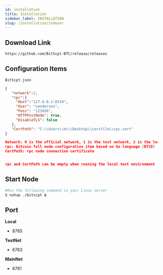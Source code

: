```yaml
---
id: installation
title: Installation
sidebar_label: INSTALLATION
slug: /installation/indexer
--- 
```




## Download Link

```bash
https://github.com/BitScpt-BTC/release/releases
```

## Configuration Items
`BitScpt.json`
```json
{
   "network":2,
   "rpc":{
     "Host":"127.0.0.1:8334",
     "User": "vendersen",
     "Pass": "123456",
     "HTTPPostMode": true,
     "DisableTLS": false
   },
   "CertPath": "C:\\Users\\ec\\Desktop\\cersfile\\rpc.cert"
}

Network: 0 is the official network, 1 is the test network, 2 is the local test environment
rpc: Bitcoin full node configuration item based on Go language [BTCD]
CertPath: rpc node connection certificate


rpc and CertPath can be empty when running the local test environment
```


## Start Node

```bash
#Run the following command in your Linux server
$ nohup ./bitscpt &
```

## Port

**Local**
 - 8765

**TestNet**
 - 8763

**MainNet**
 - 8761


